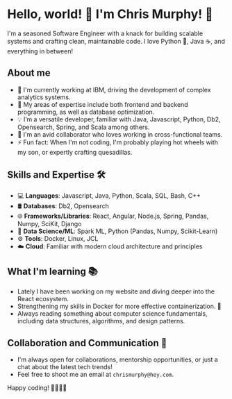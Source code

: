 # Hello, world! 👋 I'm Chris Murphy! 👻

I'm a seasoned Software Engineer with a knack for building scalable systems and crafting clean, maintainable code. I love Python 🐍, Java ☕, and everything in between!

## About me

- 🔭 I'm currently working at IBM, driving the development of complex analytics systems.
- 🌱 My areas of expertise include both frontend and backend programming, as well as database optimization.
- 💡 I’m a versatile developer, familiar with Java, Javascript, Python, Db2, Opensearch, Spring, and Scala among others.
- 🤝 I'm an avid collaborator who loves working in cross-functional teams.
- ⚡ Fun fact: When I'm not coding, I'm probably playing hot wheels with my son, or expertly crafting quesadillas.

## Skills and Expertise 🛠️

- 💻 **Languages**: Javascript, Java, Python, Scala, SQL, Bash, C++
- 🛢️ **Databases**: Db2, Opensearch
- 🌐 **Frameworks/Libraries**:  React, Angular, Node.js, Spring, Pandas, Numpy, SciKit, Django
- 🎲 **Data Science/ML**: Spark ML, Python (Pandas, Numpy, Scikit-Learn)
- ⚙️ **Tools**: Docker, Linux, JCL
- ☁️ **Cloud**: Familiar with modern cloud architecture and principles

## What I'm learning 📚

- Lately I have been working on my website and diving deeper into the React ecosystem.
- Strengthening my skills in Docker for more effective containerization. 🐳
- Always reading something about computer science fundamentals, including data structures, algorithms, and design patterns.

## Collaboration and Communication 🤝

- I'm always open for collaborations, mentorship opportunities, or just a chat about the latest tech trends!
- Feel free to shoot me an email at `chrismurphy@hey.com`.

Happy coding! 👩‍💻👨‍💻
